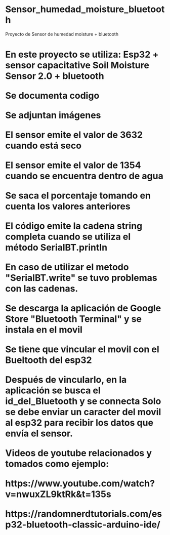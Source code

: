 # Sensor_humedad_moisture_bluetooth
Proyecto de Sensor de humedad moisture + bluetooth
<H1>
En este proyecto se utiliza: Esp32 + sensor capacitative Soil Moisture Sensor 2.0 + bluetooth
<p>
Se documenta codigo <p>
Se adjuntan imágenes<p>
El sensor emite el valor de 3632 cuando está seco<p>
El sensor emite el valor de 1354 cuando se encuentra dentro de agua<p>
Se saca el porcentaje tomando en cuenta los valores anteriores<p>

El código emite la cadena string completa cuando se utiliza el método SerialBT.println<p>
En caso de utilizar el metodo "SerialBT.write" se tuvo problemas con las cadenas.<p>

Se descarga la aplicación de Google Store "Bluetooth Terminal" y se instala en el movil <p>
Se tiene que vincular el movil con el Bueltooth del esp32<p>
Después de vincularlo, en la aplicación se busca el id_del_Bluetooth y se connecta
Solo se debe enviar un caracter del movil al esp32 para recibir los datos que envía el sensor.


<p>
  Videos de youtube relacionados y tomados como ejemplo: <p>
  https://www.youtube.com/watch?v=nwuxZL9ktRk&t=135s
    <p>
      https://randomnerdtutorials.com/esp32-bluetooth-classic-arduino-ide/
      <p>
      
